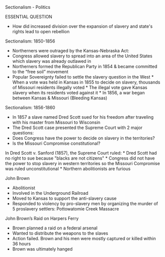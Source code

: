 <!-----

Yay, no errors, warnings, or alerts!

Conversion time: 0.405 seconds.


Using this Markdown file:

1. Paste this output into your source file.
2. See the notes and action items below regarding this conversion run.
3. Check the rendered output (headings, lists, code blocks, tables) for proper
   formatting and use a linkchecker before you publish this page.

Conversion notes:

* Docs to Markdown version 1.0β34
* Fri Sep 22 2023 04:20:02 GMT-0700 (PDT)
* Source doc: Copy of Unit 3-2
----->


Sectionalism - Politics

ESSENTIAL QUESTION
* How did increased division over the expansion of slavery and state's rights lead to open rebellion 

Sectionalism: 1850-1856
* Northerners were outraged by the Kansas-Nebraska Act:
* Congress allowed slavery to spread into an area of the United States which slavery was already outlawed in 
* Northerners formed the Republican Party in 1854 & became committed to the “free soil” movement
* Popular Sovereignty failed to settle the slavery question in the West
        * When a vote was held in Kansas in 1855 to decide on slavery, thousands of Missouri residents illegally voted
        * The illegal vote gave Kansas slavery when its residents voted against it 
        * In 1856, a war began between Kansas & Missouri (Bleeding Kansas)

Sectionalism: 1856-1860
* In 1857 a slave named Dred Scott sued for his freedom after traveling with his master from Missouri to Wisconsin
* The Dred Scott case presented the Supreme Court with 2 major questions:
* Does Congress have the power to decide on slavery in the territories?  
* Is the Missouri Compromise constitutional?

In Dred Scott v. Sanford (1857), the Supreme Court ruled:
        * Dred Scott had no right to sue because "blacks are not citizens"
        * Congress did not have the power to stop slavery in western territories so the Missouri Compromise was ruled  unconstitutional
        * Northern abolitionists are furious 

John Brown
* Abolitionist
* Involved in the Underground Railroad
* Moved to Kansas to support the anti-slavery cause
* Responded to violency by pro-slavery men by organizing the murder of 5 proslavery settlers: Pottowatomie Creek Massacre

John Brown’s Raid on Harpers Ferry
* Brown planned a raid on a federal arsenal
* Wanted to distribute the weapons to the slaves
* Action failed.  Brown and his men were mostly captured or killed within 36 hours
* Brown was ultimately hanged